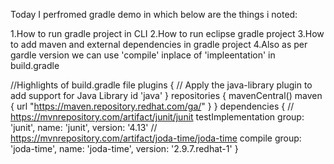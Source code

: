 Today I perfromed gradle demo in which below are the things i noted:

1.How to run gradle project in CLI
2.How to run eclipse gradle project
3.How to add maven and external dependencies in gradle project
4.Also as per gardle version we can use  'compile' inplace of 'impleentation' in build.gradle

//Highlights of build.gradle file
plugins {
// Apply the java-library plugin to add support for Java Library
id 'java'
}
repositories {
mavenCentral()
maven {
url "https://maven.repository.redhat.com/ga/"
}
}
dependencies {
// https://mvnrepository.com/artifact/junit/junit
testImplementation group: 'junit', name: 'junit', version: '4.13'
// https://mvnrepository.com/artifact/joda-time/joda-time
compile group: 'joda-time', name: 'joda-time', version: '2.9.7.redhat-1'
}
